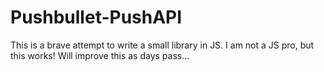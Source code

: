 # Pushbullet-PushAPI
This is a brave attempt to write a small library in JS. I am not a JS pro, but this works! Will improve this as days pass...

